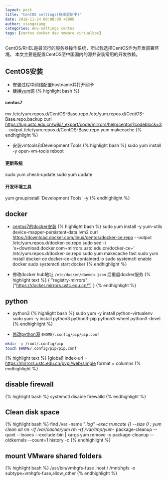 ```yaml
---
layout: post
title: "CentOS settings(持续更新中)"
date: 2018-11-24 00:00:00 +0800
author: xiangxiang
categories: env-settings centos
tags: [centos docker dev vmware virtualbox]
---
```

CentOS/RHEL是最流行的服务器操作系统，所以我选择CentOS作为开发部署环境。
本文主要是配置CentOS至中国国内的源并安装常用的开发依赖。

## CentOS安装
- 安装过程中网络配置hostname并打开网卡
- [替换yum源](https://lug.ustc.edu.cn/wiki/mirrors/help/centos)
{% highlight bash %}
#### centos7
mv /etc/yum.repos.d/CentOS-Base.repo /etc/yum.repos.d/CentOS-Base.repo.backup
curl https://lug.ustc.edu.cn/wiki/_export/code/mirrors/help/centos?codeblock=3 --output /etc/yum.repos.d/CentOS-Base.repo
yum makecache
{% endhighlight %}

- 安装vmtools和Development Tools
{% highlight bash %}
sudo yum install -y open-vm-tools
reboot

#### 更新系统
sudo yum check-update
sudo yum update

#### 开发环境工具
yum groupinstall 'Development Tools' -y
{% endhighlight %}

## docker
- [centos7的docker安装](https://docs.docker.com/install/linux/docker-ce/centos/)
{% highlight bash %}
sudo yum install -y yum-utils device-mapper-persistent-data lvm2
curl https://download.docker.com/linux/centos/docker-ce.repo --output /etc/yum.repos.d/docker-ce.repo
sudo sed -i 's+download.docker.com+mirrors.ustc.edu.cn/docker-ce+' /etc/yum.repos.d/docker-ce.repo
sudo yum makecache fast
sudo yum install docker-ce docker-ce-cli containerd.io
sudo systemctl enable docker
sudo systemctl start docker
{% endhighlight %}

- 修改docker hub地址 `/etc/docker/daemon.json` 后重启docker服务
{% highlight text %}
{
  "registry-mirrors": ["https://docker.mirrors.ustc.edu.cn/"]
}
{% endhighlight %}

## python
- python3
{% highlight bash %}
sudo yum -y install python-virtualenv
sudo yum -y install python3 python3-pip python3-wheel python3-devel
{% endhighlight %}

- [修改python源](https://mirrors.ustc.edu.cn/help/pypi.html) `$HOME/.config/pip/pip.conf`
```bash
mkdir -p /root/.config/pip
touch $HOME/.config/pip/pip.conf
```

{% highlight text %}
[global]
index-url = https://mirrors.ustc.edu.cn/pypi/web/simple
format = columns
{% endhighlight %}

## disable firewall
{% highlight bash %}
systemctl disable firewalld
{% endhighlight %}

## Clean disk space
{% highlight bash %}
find /var -name "*.log" -exec truncate {} --size 0 \;
yum clean all
rm -rf /var/cache/yum
rm -rf /var/tmp/yum-*
package-cleanup --quiet --leaves --exclude-bin | xargs yum remove -y
package-cleanup --oldkernels --count=1
history -c
{% endhighlight %}

## mount VMware shared folders
{% highlight bash %}
/usr/bin/vmhgfs-fuse .host:/ /mnt/hgfs -o subtype=vmhgfs-fuse,allow_other
{% endhighlight %}